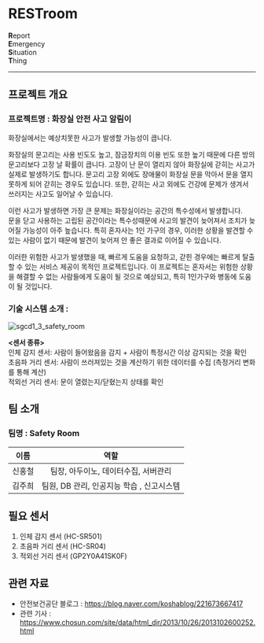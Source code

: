 # RESTroom
**R**eport  
**E**mergency  
**S**ituation  
**T**hing  

***

## 프로젝트 개요
### 프로젝트명 : 화장실 안전 사고 알림이
화장실에서는 예상치못한 사고가 발생할 가능성이 큽니다. 

화장실의 문고리는 사용 빈도도 높고, 잠금장치의 이용 빈도 또한 높기 때문에 다른 방의 문고리보다 고장 날 확률이 큽니다. 
고장이 난 문이 열리지 않아 화장실에 갇히는 사고가 실제로 발생하기도 합니다. 
문고리 고장 외에도 장애물이 화장실 문을 막아서 문을 열지 못하게 되어 갇히는 경우도 있습니다. 
또한, 갇히는 사고 외에도 건강에 문제가 생겨서 쓰러지는 사고도 일어날 수 있습니다.

이런 사고가 발생하면 가장 큰 문제는 화장실이라는 공간의 특수성에서 발생합니다.  
문을 닫고 사용하는 고립된 공간이라는 특수성때문에 사고의 발견이 늦어져서 조치가 늦어질 가능성이 아주 높습니다. 
특히 혼자사는 1인 가구의 경우, 이러한 상황을 발견할 수 있는 사람이 없기 때문에 발견이 늦어져 안 좋은 결과로 이어질 수 있습니다. 

이러한 위험한 사고가 발생했을 때, 빠르게 도움을 요청하고, 갇힌 경우에는 빠르게 탈출할 수 있는 서비스 제공이 목적인 프로젝트입니다.
이 프로젝트는 혼자서는 위험한 상황을 해결할 수 없는 사람들에게 도움이 될 것으로 예상되고, 특히 1인가구와 병동에 도움이 될 것입니다.

### 기술 시스템 소개 : 
![sgcd1_3_safety_room](https://user-images.githubusercontent.com/70886935/98820718-e06bd600-2471-11eb-9b05-f8986f955933.png)

**<센서 종류>**  
인체 감지 센서: 사람이 들어왔음을 감지 + 사람이 특정시간 이상 감지되는 것을 확인  
초음파 거리 센서: 사람이 쓰러져있는 것을 계산하기 위한 데이터를 수집 (측정거리 변화를 통해 계산)  
적외선 거리 센서: 문이 열렸는지/닫혔는지 상태를 확인  

## 팀 소개
### 팀명 : Safety Room
| 이름 | 역할 |
|:----:| :----------------:|
| 신홍철 | 팀장, 아두이노, 데이터수집, 서버관리 |
| 김주희 | 팀원, DB 관리, 인공지능 학습 , 신고시스템 |

## 필요 센서
1. 인체 감지 센서 (HC-SR501)
2. 초음파 거리 센서  (HC-SR04)
3. 적외선 거리 센서 (GP2Y0A41SK0F)

## 관련 자료
* 안전보건공단 블로그 : https://blog.naver.com/koshablog/221673667417 
* 관련 기사 : https://www.chosun.com/site/data/html_dir/2013/10/26/2013102600252.html
